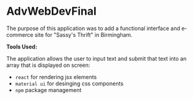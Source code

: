 # AdvWebDevFinal

The purpose of this application was to add a functional interface and e-commerce site for "Sassy's Thrift" in Birmingham.  

**Tools Used:**

The application allows the user to input text and submit that text into an array that is displayed on screen:
* `react` for rendering jsx elements
*  `material ui` for desinging css components
* `npm` package management
